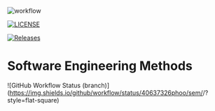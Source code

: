 ![workflow](https://github.com/40637326phoo/sem/actions/workflows/main.yml/badge.svg)

[![LICENSE](https://img.shields.io/github/license/40637326phoo/sem.svg?style=flat-square)](https://github.com/40637326phoo/sem/blob/master/LICENSE)

[![Releases](https://img.shields.io/github/release/40637326phoo/sem/all.svg?style=flat-square)](https://github.com/40637326phoo/sem/releases)

# Software Engineering Methods
![GitHub Workflow Status (branch)](https://img.shields.io/github/workflow/status/40637326phoo/sem/<action name taken from main.yml>/<branch>?style=flat-square)